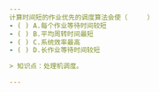 ```yaml
---
计算时间短的作业优先的调度算法会使（　　　）
- ( ) A.每个作业等待时间较短 
- ( ) B.平均周转时间最短 
- ( ) C.系统效率最高 
- ( ) D.长作业等待时间较短

> 知识点：处理机调度。

---
```

